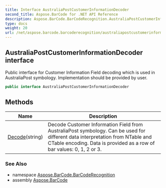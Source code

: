 ```yaml
---
title: Interface AustraliaPostCustomerInformationDecoder
second_title: Aspose.BarCode for .NET API Reference
description: Aspose.BarCode.BarCodeRecognition.AustraliaPostCustomerInformationDecoder interface. Public interface for Customer Information Field decoding which is used in AustraliaPost symbology. Implementation should be provided by user
type: docs
weight: 20
url: /net/aspose.barcode.barcoderecognition/australiapostcustomerinformationdecoder/
---
```

## AustraliaPostCustomerInformationDecoder interface

Public interface for Customer Information Field decoding which is used in AustraliaPost symbology. Implementation should be provided by user.

```csharp
public interface AustraliaPostCustomerInformationDecoder
```

## Methods

| Name | Description |
| --- | --- |
| [Decode](../../aspose.barcode.barcoderecognition/australiapostcustomerinformationdecoder/decode/)(string) | Decode Customer Information Field from AustraliaPost symbology. Can be used for different data interpretation from NTable and CTable encoding. Data is provided as a row of bar values: 0, 1, 2 or 3. |

### See Also

* namespace [Aspose.BarCode.BarCodeRecognition](../../aspose.barcode.barcoderecognition/)
* assembly [Aspose.BarCode](../../)


